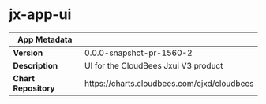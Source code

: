 # jx-app-ui

|App Metadata||
|---|---|
| **Version** | 0.0.0-snapshot-pr-1560-2 |
| **Description** | UI for the CloudBees Jxui V3 product |
| **Chart Repository** | https://charts.cloudbees.com/cjxd/cloudbees |
